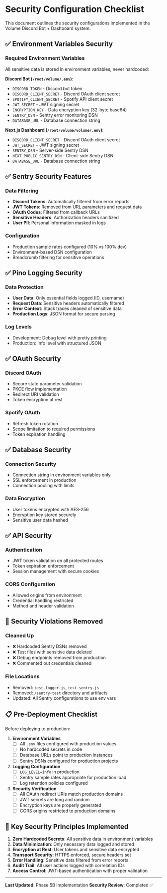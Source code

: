 # Security Configuration Checklist

This document outlines the security configurations implemented in the Volume Discord Bot + Dashboard system.

## ✅ Environment Variables Security

### Required Environment Variables
All sensitive data is stored in environment variables, never hardcoded:

**Discord Bot (`/root/volume/.env`)**:
- `DISCORD_TOKEN` - Discord bot token
- `DISCORD_CLIENT_SECRET` - Discord OAuth client secret  
- `SPOTIFY_CLIENT_SECRET` - Spotify API client secret
- `JWT_SECRET` - JWT signing secret
- `ENCRYPTION_KEY` - Data encryption key (32-byte base64)
- `SENTRY_DSN` - Sentry error monitoring DSN
- `DATABASE_URL` - Database connection string

**Next.js Dashboard (`/root/volume/volume/.env`)**:
- `DISCORD_CLIENT_SECRET` - Discord OAuth client secret
- `JWT_SECRET` - JWT signing secret  
- `SENTRY_DSN` - Server-side Sentry DSN
- `NEXT_PUBLIC_SENTRY_DSN` - Client-side Sentry DSN
- `DATABASE_URL` - Database connection string

## ✅ Sentry Security Features

### Data Filtering
- **Discord Tokens**: Automatically filtered from error reports
- **JWT Tokens**: Removed from URL parameters and request data
- **OAuth Codes**: Filtered from callback URLs
- **Sensitive Headers**: Authorization headers sanitized
- **User PII**: Personal information masked in logs

### Configuration
- Production sample rates configured (10% vs 100% dev)
- Environment-based DSN configuration
- Breadcrumb filtering for sensitive operations

## ✅ Pino Logging Security

### Data Protection
- **User Data**: Only essential fields logged (ID, username)
- **Request Data**: Sensitive headers automatically filtered
- **Error Context**: Stack traces cleaned of sensitive data
- **Production Logs**: JSON format for secure parsing

### Log Levels
- Development: Debug level with pretty printing
- Production: Info level with structured JSON

## ✅ OAuth Security

### Discord OAuth
- Secure state parameter validation
- PKCE flow implementation  
- Redirect URI validation
- Token encryption at rest

### Spotify OAuth
- Refresh token rotation
- Scope limitation to required permissions
- Token expiration handling

## ✅ Database Security

### Connection Security
- Connection string in environment variables only
- SSL enforcement in production
- Connection pooling with limits

### Data Encryption
- User tokens encrypted with AES-256
- Encryption key stored securely
- Sensitive user data hashed

## ✅ API Security

### Authentication
- JWT token validation on all protected routes
- Token expiration enforcement
- Session management with secure cookies

### CORS Configuration
- Allowed origins from environment
- Credential handling restricted
- Method and header validation

## 🚫 Security Violations Removed

### Cleaned Up
- ❌ Hardcoded Sentry DSNs removed
- ❌ Test files with sensitive data deleted
- ❌ Debug endpoints removed from production
- ❌ Commented out credentials cleaned

### File Locations
- Removed: `test-logger.js`, `test-sentry.js`
- Removed: `/sentry-test` directory and artifacts
- Updated: All Sentry configurations to use env vars

## 📋 Pre-Deployment Checklist

Before deploying to production:

1. **Environment Variables**
   - [ ] All `.env` files configured with production values
   - [ ] No hardcoded secrets in code
   - [ ] Database URLs point to production instances
   - [ ] Sentry DSNs configured for production projects

2. **Logging Configuration**
   - [ ] `LOG_LEVEL=info` in production
   - [ ] Sentry sample rates appropriate for production load
   - [ ] Log retention policies configured

3. **Security Verification**
   - [ ] All OAuth redirect URIs match production domains
   - [ ] JWT secrets are long and random
   - [ ] Encryption keys are properly generated
   - [ ] CORS origins restricted to production domains

## 🔐 Key Security Principles Implemented

1. **Zero Hardcoded Secrets**: All sensitive data in environment variables
2. **Data Minimization**: Only necessary data logged and stored
3. **Encryption at Rest**: User tokens and sensitive data encrypted
4. **Transport Security**: HTTPS enforced, secure headers set
5. **Error Handling**: Sensitive data filtered from error reports
6. **Audit Trail**: All user actions logged with correlation IDs
7. **Access Control**: JWT-based authentication with proper validation

---

**Last Updated**: Phase 5B Implementation
**Security Review**: Completed ✅